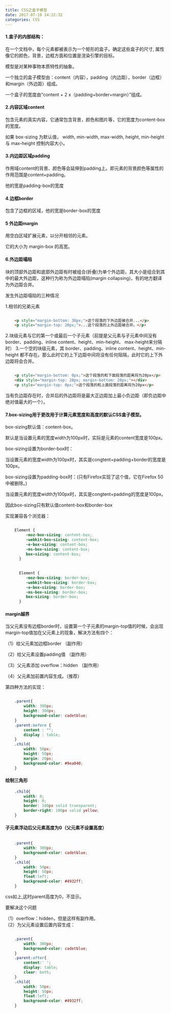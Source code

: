 ```yaml
---
title: CSS之盒子模型
date: 2017-07-10 14:22:32
categories: CSS
---
```

#### 1.盒子的内部结构：  

在一个文档中，每个元素都被表示为一个矩形的盒子。确定这些盒子的尺寸, 属性像它的颜色，背景，边框方面和位置是渲染引擎的目标。 

模型是对某种事物本质特性的抽象。  

一个独立的盒子模型由：content（内容），padding（内边距），border（边框）和margin（外边距）组成。  

一个盒子的宽度由“content + 2 x（padding+border+margin）”组成。  

#### 2.内容区域content

包含元素的真实内容，它通常包含背景，颜色和图片等，它的宽度为content-box的宽度。

如果 box-sizing 为默认值， width, min-width, max-width, height, min-height 与 max-height 控制内容大小。

#### 3.内边距区域padding

作用域content的背景、颜色等会延伸到padding上。即元素的背景颜色等属性的作用范围是content+padding。

他的宽是padding-box的宽度

#### 4.边框border

包含了边框的区域，他的宽是border-box的宽度

#### 5 外边距margin

用空白区域扩展元素，以分开相邻的元素。

它的大小为  margin-box 的高宽。

#### 6.外边距塌陷

块的顶部外边距和底部外边距有时被组合(折叠)为单个外边距，其大小是组合到其中的最大外边距，这种行为称为外边距塌陷(margin collapsing)，有的地方翻译为外边距合并。

发生外边距塌陷的三种情况

1.相邻的兄弟元素

``` html

	<p style="margin-bottom: 30px;">这个段落的下外边距被合并...</p>
	<p style="margin-top: 20px;">...这个段落的上外边距被合并。</p>

```

2.块级元素与它的第一个或最后一个子元素（前提是父元素与子元素中间没有border、padding、inline content、height、min-height、 max-height来分隔时）
3.一个空的块级元素，其 border、padding、inline content、height、min-height 都不存在。那么此时它的上下边距中间将没有任何阻隔，此时它的上下外边距将会合并。

``` html

	<p style="margin-bottom: 0px;">这个段落的和下面段落的距离将为20px</p>
	<div style="margin-top: 20px; margin-bottom: 20px;"></div>
	<p style="margin-top: 0px;">这个段落的和上面段落的距离将为20px</p>

```

当有负边距存在时，合并后的外边距将是最大正边距加上最小负边距（即负边距中绝对值最大的一个）。


#### 7.box-sizing用于更改用于计算元素宽度和高度的默认CSS盒子模型。

box-sizing默认值：content-box。

默认是当设置元素的宽度width为100px时，实际是元素的content宽度是100px。

box-sizing设置为border-box时：

当设置元素的宽度width为100px时，其实是congtent+padding+border的宽度是100px。

box-sizing设置为padding-box时：(只有Firefox实现了这个值，它在Firefox 50中被删除。)

当设置元素的宽度width为100px时，其实是congtent+padding的宽度是100px。

因此box-sizing只有默认值content-box和border-box

实现兼容各个浏览器：

``` css

	Element {
	     -moz-box-sizing: content-box;  
	     -webkit-box-sizing: content-box; 
	     -o-box-sizing: content-box; 
	     -ms-box-sizing: content-box; 
	     box-sizing: content-box; 
	  }
	        
	  
	  Element {
	     -moz-box-sizing: border-box;  
	     -webkit-box-sizing: border-box; 
	     -o-box-sizing: border-box; 
	     -ms-box-sizing: border-box; 
	     box-sizing: border-box; 
	  }

```

#### margin越界

当父元素没有边框border时，设置第一个子元素的margin-top值的时候，会出现margin-top值加在父元素上的现象，解决方法有四个：

（1）给父元素加边框border （副作用）

（2）给父元素设置padding值  （副作用）

（3）父元素添加 overflow：hidden （副作用）

（4）父元素加前置内容生成。（推荐）

第四种方法的实现：

``` css

	.parent{
	    width: 300px;
	    height: 300px;
	    background-color: cadetblue;
	}
	.parent:before {
	    content : "";
	    display : table;
	}
	.child{
	    width: 50px;
	    height: 50px;
	    margin: 20px;
	    background-color: #9ea040;
	}

```

#### 绘制三角形

``` css
	.child{
	    width: 0;
	    height: 0;
	    border: 100px solid transparent;
	    border-right: 100px solid yellow;
	}

```

#### 子元素浮动后父元素高度为0（父元素不设置高度）

``` css

	.parent{
	    width: 300px;
	    background-color: cadetblue;
	}
	.child{
	    width: 50px;
	    height: 50px;
	    float:left;
	    background-color: #4932ff;
	}

```

css如上,这时parent高度为0，不显示。

要解决这个问题

（1）overflow：hidden，但是这样有副作用。	
（2）为父元素设置后置内容生成：

``` css

	.parent{
	    width: 300px;
	    background-color: cadetblue;
	}
	.parent:after{
	    content:' ';
	    display: table;
	    clear: both;
	}
	.child{
	    width: 50px;
	    height: 50px;
	    float:left;
	    background-color: #4932ff;
	}

```



